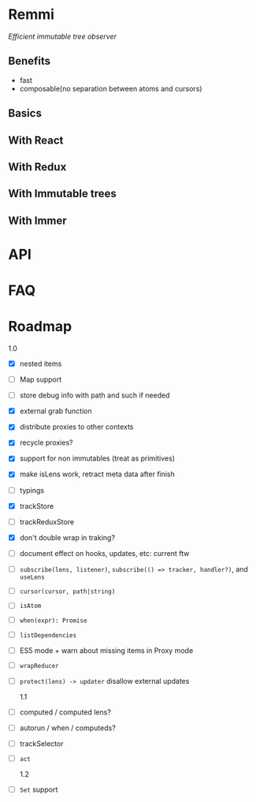 # Remmi

_Efficient immutable tree observer_

## Benefits

- fast
- composable(no separation between atoms and cursors)

## Basics

## With React

## With Redux

## With Immutable trees

## With Immer

# API

# FAQ

# Roadmap

1.0

- [x] nested items
- [ ] Map support
- [ ] store debug info with path and such if needed
- [x] external grab function
- [x] distribute proxies to other contexts
- [x] recycle proxies?
- [x] support for non immutables (treat as primitives)
- [x] make isLens work, retract meta data after finish
- [ ] typings
- [x] trackStore
- [ ] trackReduxStore
- [x] don't double wrap in traking?
- [ ] document effect on hooks, updates, etc: current ftw
- [ ] `subscribe(lens, listener)`, `subscribe(() => tracker, handler?)`, and `useLens`
- [ ] `cursor(cursor, path|string)`
- [ ] `isAtom`
- [ ] `when(expr): Promise`
- [ ] `listDependencies`
- [ ] ES5 mode + warn about missing items in Proxy mode
- [ ] `wrapReducer`
- [ ] `protect(lens) -> updater` disallow external updates

  1.1

- [ ] computed / computed lens?
- [ ] autorun / when / computeds?
- [ ] trackSelector
- [ ] `act`

  1.2

- [ ] `Set` support
